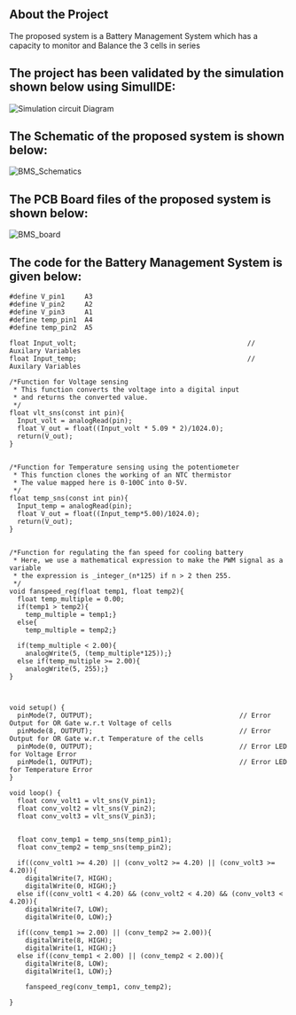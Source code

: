 ## About the Project
The proposed system is a Battery Management System which has a capacity to monitor and Balance the 3 cells in series

## The project has been validated by the simulation shown below using SimulIDE:
![Simulation circuit Diagram](https://user-images.githubusercontent.com/98948359/157057928-11fa696b-bbfe-46ab-b626-0391cbb54b7e.png)

## The Schematic of the proposed system is shown below: 
![BMS_Schematics](https://user-images.githubusercontent.com/98948359/156881342-1f6e0167-4342-4d5f-876d-5fae2a6d44ec.png)

## The PCB Board files of the proposed system is shown below:
![BMS_board](https://user-images.githubusercontent.com/98948359/156881512-d89736a5-5878-4490-8331-da88247d776e.png)

## The code for the Battery Management System is given below:
```
#define V_pin1     A3
#define V_pin2     A2
#define V_pin3     A1
#define temp_pin1  A4
#define temp_pin2  A5

float Input_volt;                                           // Auxilary Variables
float Input_temp;                                           // Auxilary Variables

/*Function for Voltage sensing
 * This function converts the voltage into a digital input 
 * and returns the converted value.
 */
float vlt_sns(const int pin){
  Input_volt = analogRead(pin);
  float V_out = float((Input_volt * 5.09 * 2)/1024.0);
  return(V_out); 
}


/*Function for Temperature sensing using the potentiometer
 * This function clones the working of an NTC thermistor
 * The value mapped here is 0-100C into 0-5V.
 */
float temp_sns(const int pin){
  Input_temp = analogRead(pin);
  float V_out = float((Input_temp*5.00)/1024.0);
  return(V_out);
}


/*Function for regulating the fan speed for cooling battery
 * Here, we use a mathematical expression to make the PWM signal as a variable
 * the expression is _integer_(n*125) if n > 2 then 255.
 */
void fanspeed_reg(float temp1, float temp2){
  float temp_multiple = 0.00;
  if(temp1 > temp2){
    temp_multiple = temp1;}  
  else{
    temp_multiple = temp2;}
    
  if(temp_multiple < 2.00){
    analogWrite(5, (temp_multiple*125));}
  else if(temp_multiple >= 2.00){
    analogWrite(5, 255);}
}



void setup() {
  pinMode(7, OUTPUT);                                     // Error Output for OR Gate w.r.t Voltage of cells
  pinMode(8, OUTPUT);                                     // Error Output for OR Gate w.r.t Temperature of the cells
  pinMode(0, OUTPUT);                                     // Error LED for Voltage Error
  pinMode(1, OUTPUT);                                     // Error LED for Temperature Error
}

void loop() {
  float conv_volt1 = vlt_sns(V_pin1);
  float conv_volt2 = vlt_sns(V_pin2);
  float conv_volt3 = vlt_sns(V_pin3);

  
  float conv_temp1 = temp_sns(temp_pin1);
  float conv_temp2 = temp_sns(temp_pin2);
  
  if((conv_volt1 >= 4.20) || (conv_volt2 >= 4.20) || (conv_volt3 >= 4.20)){
    digitalWrite(7, HIGH);
    digitalWrite(0, HIGH);}
  else if((conv_volt1 < 4.20) && (conv_volt2 < 4.20) && (conv_volt3 < 4.20)){
    digitalWrite(7, LOW);
    digitalWrite(0, LOW);}
  
  if((conv_temp1 >= 2.00) || (conv_temp2 >= 2.00)){
    digitalWrite(8, HIGH);
    digitalWrite(1, HIGH);}
  else if((conv_temp1 < 2.00) || (conv_temp2 < 2.00)){
    digitalWrite(8, LOW);
    digitalWrite(1, LOW);}

    fanspeed_reg(conv_temp1, conv_temp2);
  
}
```